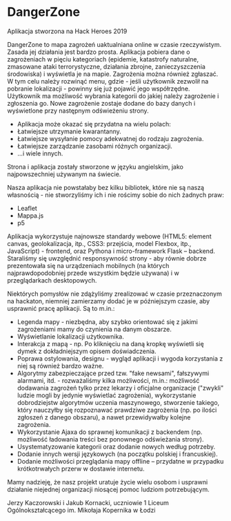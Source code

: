 # DangerZone
Aplikacja stworzona na Hack Heroes 2019

DangerZone to mapa zagrożeń uaktualniana online w czasie rzeczywistym. Zasada jej działania jest bardzo prosta. Aplikacja pobiera dane o zagrożeniach w pięciu kategoriach (epidemie, katastrofy naturalne, zmasowane ataki terrorystyczne, działania zbrojne, zanieczyszczenia środowiska) i wyświetla je na mapie. Zagrożenia można również zgłaszać. W tym celu należy rozwinąć menu, gdzie - jeśli użytkownik zezwolił na pobranie lokalizacji - powinny się już pojawić jego współrzędne. Użytkownik ma możliwość wybrania kategorii do jakiej należy zagrożenie i zgłoszenia go. Nowe zagrożenie zostaje dodane do bazy danych i wyświetlone przy następnym odświeżeniu strony. 

 - Aplikacja może okazać się przydatna na wielu polach: 
 - Łatwiejsze utrzymanie kwarantanny. 
 - Łatwiejsze wysyłanie pomocy adekwatnej do rodzaju zagrożenia. 
 - Łatwiejsze zarządzanie zasobami różnych organizacji. 
 - ...i wiele innych. 

Strona i aplikacja zostały stworzone w języku angielskim, jako najpowszechniej używanym na świecie. 

Nasza aplikacja nie powstałaby bez kilku bibliotek, które nie są naszą własnością - nie stworzyliśmy ich i nie rościmy sobie do nich żadnych praw: 

 - Leaflet 
 - Mappa.js 
 - p5 

Aplikacja wykorzystuje najnowsze standardy webowe (HTML5: element canvas, geolokalizacja, itp., CSS3: przejścia, model Flexbox, itp., JavaScript) - frontend, oraz Pythona i micro-framework Flask – backend. Staraliśmy się uwzględnić responsywność strony - aby równie dobrze prezentowała się na urządzeniach mobilnych (na których najprawdopodobniej przede wszystkim będzie używana) i w przeglądarkach desktopowych. 

Niektórych pomysłów nie zdążyliśmy zrealizować w czasie przeznaczonym na hackaton, niemniej zamierzamy dodać je w późniejszym czasie, aby usprawnić pracę aplikacji. Są to m.in.: 

 - Legenda mapy - niezbędna, aby szybko orientować się z jakimi zagrożeniami mamy do czynienia na danym obszarze. 
 - Wyświetlanie lokalizacji użytkownika.
 - Interakcja z mapą - np. Po kliknięciu na daną kropkę wyświetli się dymek z dokładniejszym opisem doświadczenia. 
 - Poprawa ostylowania, designu - wygląd aplikacji i wygoda korzystania z niej są również bardzo ważne. 
 - Algorytmy zabezpieczające przed tzw. "fake newsami", fałszywymi alarmami, itd. - rozważaliśmy kilka możliwości, m.in.: możliwość dodawania zagrożeń tylko przez lekarzy i oficjalne organizacje ("zwykli" ludzie mogli by jedynie wyświetlać zagrożenia), wykorzystanie dobrodziejstw algorytmów uczenia maszynowego, stworzenie takiego, który nauczyłby się rozpoznawać prawdziwe zagrożenia (np. po ilości zgłoszeń z danego obszaru), a nawet przewidywałby kolejne zagrożenia. 
 - Wykorzystanie Ajaxa do sprawnej komunikacji z backendem (np. możliwość ładowania treści bez ponownego odświeżania strony). 
 - Usystematyzowanie kategorii oraz dodanie nowych według potrzeby. 
 - Dodanie innych wersji językowych (na początku polskiej i francuskiej). 
 - Dodanie możliwości przeglądania mapy offline – przydatne w przypadku krótkotrwałych przerw w dostawie internetu. 
 
 Mamy nadzieję, że nasz projekt uratuje życie wielu osobom i usprawni działanie niejednej organizacji niosącej pomoc ludziom potrzebującym. 

Jerzy Kaczorowski i Jakub Kornacki, uczniowie 1 Liceum Ogólnokształcącego im. Mikołaja Kopernika w Łodzi 
